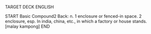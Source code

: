 TARGET DECK
ENGLISH

START
Basic
Compound2
Back: n. 1 enclosure or fenced-in space. 2 enclosure, esp. In india, china, etc., in which a factory or house stands. [malay kampong]
END

